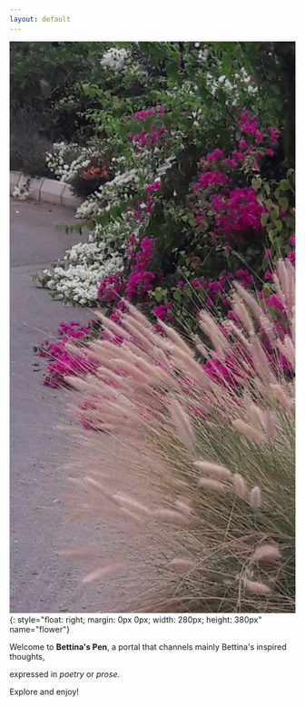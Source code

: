 ```yaml
---
layout: default
---
```


<!--This is a comment for me that will not appear on the website-->

![flower](./img/flower.jpg){: style="float: right; margin: 0px 0px; width: 280px; height: 380px" name="flower"}

Welcome to **Bettina's Pen**, a portal that channels mainly Bettina's inspired thoughts,  

expressed in *poetry* or *prose*.

Explore and enjoy!
